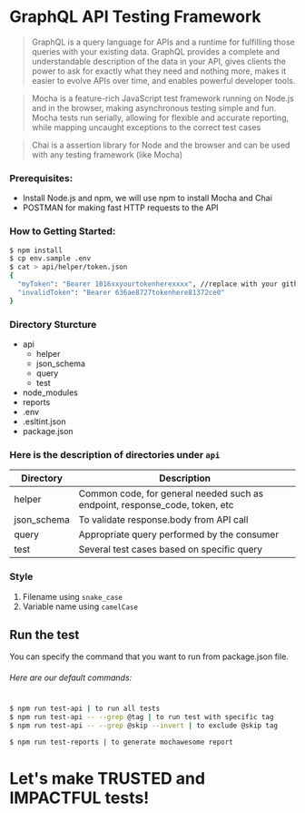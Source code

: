 # GraphQL API Testing Framework

> GraphQL is a query language for APIs and a runtime for fulfilling those queries with your existing data. GraphQL provides a complete and understandable description of the data in your API, gives clients the power to ask for exactly what they need and nothing more, makes it easier to evolve APIs over time, and enables powerful developer tools.

> Mocha is a feature-rich JavaScript test framework running on Node.js and in the browser, making asynchronous testing simple and fun. Mocha tests run serially, allowing for flexible and accurate reporting, while mapping uncaught exceptions to the correct test cases

> Chai is a assertion library for Node and the browser and can be used with any testing framework (like Mocha)

### Prerequisites:

- Install Node.js and npm, we will use npm to install Mocha and Chai
- POSTMAN for making fast HTTP requests to the API

### How to Getting Started:

```sh
$ npm install
$ cp env.sample .env
$ cat > api/helper/token.json
{
  "myToken": "Bearer 1016xxyourtokenherexxxx", //replace with your github token
  "invalidToken": "Bearer 636ae8727tokenhere81372ce0"
}
```

### Directory Sturcture

- api
  - helper
  - json_schema
  - query
  - test
- node_modules
- reports
- .env
- .esltint.json
- package.json

### Here is the description of directories under `api`

| Directory   | Description                                                                 |
| ----------- | --------------------------------------------------------------------------- |
| helper      | Common code, for general needed such as endpoint, response_code, token, etc |
| json_schema | To validate response.body from API call                                     |
| query       | Appropriate query performed by the consumer                                 |
| test        | Several test cases based on specific query                                  |

### Style

1. Filename using `snake_case`
2. Variable name using `camelCase`

## Run the test

You can specify the command that you want to run from package.json file.

###### Here are our default commands:

#

```sh
$ npm run test-api | to run all tests
$ npm run test-api -- --grep @tag | to run test with specific tag
$ npm run test-api -- --grep @skip --invert | to exclude @skip tag

$ npm run test-reports | to generate mochawesome report
```

# Let's make TRUSTED and IMPACTFUL tests!
